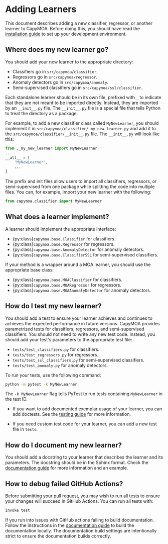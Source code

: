 # Adding Learners
This document describes adding a new classifier, regressor, or 
another learner to CapyMOA. Before doing this, you should have read the
[installation guide](../installation.rst) to set up your development environment.

## Where does my new learner go?
You should add your new learner to the appropriate directory:
- Classifiers go in `src/capymoa/classifier`.
- Regressors go in `src/capymoa/regressor`.
- Anomaly detectors go in `src/capymoa/anomaly`.
- Semi-supervised classifiers go in `src/capymoa/ssl/classifier`.

Each standalone learner should be in its own file, prefixed with `_` to indicate that they are not meant to be imported directly. Instead, they are imported by an `__init__.py` file. The `__init__.py` file is a special file that tells Python to treat the directory as a package.

For example, to add a new classifier class called `MyNewLearner`, you should implement it in `src/capymoa/classifier/_my_new_learner.py` and add it to the `src/capymoa/classifier/__init__.py` file. The `__init__.py` will look like this:
```python
from ._my_new_learner import MyNewLearner
...
__all__ = [
    'MyNewLearner',
    ...
]
```

The prefix and init files allow users to import all classifiers, regressors, 
or semi-supervised from one package while splitting the code into multiple files. You can, for example, import your new learner with the following:
```python
from capymoa.classifier import MyNewLearner
```

## What does a learner implement?
<!-- TODO: Link to capymoa documentation -->
A learner should implement the appropriate interface:
* {py:class}`capymoa.base.Classifier` for classifiers.
* {py:class}`capymoa.base.Regressor` for regressors.
* {py:class}`capymoa.base.AnomalyDetector` for anomaly detectors.
* {py:class}`capymoa.base.ClassifierSSL` for semi-supervised classifiers.

If your method is a wrapper around a MOA learner, you should use the appropriate
base class:
* {py:class}`capymoa.base.MOAClassifier` for classifiers.
* {py:class}`capymoa.base.MOARegressor` for regressors.
* {py:class}`capymoa.base.MOAAnomalyDetector` for anomaly detectors.

## How do I test my new learner?
You should add a test to ensure your learner achieves and continues to achieves
the expected performance in future versions. CapyMOA provides parametrized
tests for classifiers, regressors, and semi-supervised classifiers. You should
not need to write any new test code. Instead, you should add your test's
parameters to the appropriate test file:
- `tests/test_classifiers.py` for classifiers.
- `tests/test_regressors.py` for regressors.
- `tests/test_ssl_classifiers.py` for semi-supervised classifiers.
- `tests/test_anomaly.py` for anomaly detectors.

To run your tests, use the following command:
```bash
python -m pytest -k MyNewLearner
```
The `-k MyNewLearner` flag tells PyTest to run tests containing `MyNewLearner` in the test ID.

* If you want to add documented exemplar usage of your learner, you can add doctests.
See the [testing guide](tests.md) for more information.

* If you need custom test code for your learner, you can add a new test file in
`tests`.

## How do I document my new learner?
You should add a docstring to your learner that describes the learner and its
parameters. The docstring should be in the Sphinx format. Check the 
[documentation guide](docs.rst) for more information and an example.

## How to debug failed GitHub Actions?
Before submitting your pull request, you may wish to run all tests to
ensure your changes will succeed in GitHub Actions. You can run all tests with:
```bash
invoke test
```
If you run into issues with GitHub actions failing to build documentation.
Follow the instructions in the [documentation guide](docs.rst) to build the
documentation locally. The documentation build settings are intentionally strict
to ensure the documentation builds correctly.
